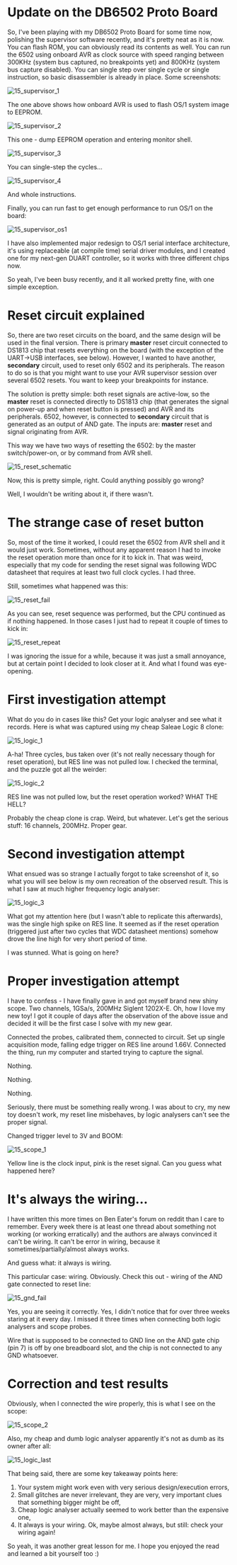 # Update on the DB6502 Proto Board

So, I've been playing with my DB6502 Proto Board for some time now, polishing the supervisor software recently, and it's pretty neat as it is now. You can flash ROM, you can obviously read its contents as well. You can run the 6502 using onboard AVR as clock source with speed ranging between 300KHz (system bus captured, no breakpoints yet) and 800KHz (system bus capture disabled). You can single step over single cycle or single instruction, so basic disassembler is already in place. Some screenshots:

![15_supervisor_1](Images/15_supervisor_1.png)

The one above shows how onboard AVR is used to flash OS/1 system image to EEPROM.

![15_supervisor_2](Images/15_supervisor_2.png)

This one - dump EEPROM operation and entering monitor shell.

![15_supervisor_3](Images/15_supervisor_3.png)

You can single-step the cycles...

![15_supervisor_4](Images/15_supervisor_4.png)

And whole instructions.

Finally, you can run fast to get enough performance to run OS/1 on the board:

![15_supervisor_os1](Images/15_supervisor_os1.png)

I have also implemented major redesign to OS/1 serial interface architecture, it's using replaceable (at compile time) serial driver modules, and I created one for my next-gen DUART controller, so it works with three different chips now.

So yeah, I've been busy recently, and it all worked pretty fine, with one simple exception.

# Reset circuit explained

So, there are two reset circuits on the board, and the same design will be used in the final version. There is primary **master** reset circuit connected to DS1813 chip that resets everything on the board (with the exception of the UART->USB interfaces, see below). However, I wanted to have another, **secondary** circuit, used to reset only 6502 and its peripherals. The reason to do so is that you might want to use your AVR supervisor session over several 6502 resets. You want to keep your breakpoints for instance.

The solution is pretty simple: both reset signals are active-low, so the **master** reset is connected directly to DS1813 chip (that generates the signal on power-up and when reset button is pressed) and AVR and its peripherals. 6502, however, is connected to **secondary** circuit that is generated as an output of AND gate. The inputs are: **master** reset and signal originating from AVR.

This way we have two ways of resetting the 6502: by the master switch/power-on, or by command from AVR shell.

![15_reset_schematic](Images/15_reset_schematic.jpeg)

Now, this is pretty simple, right. Could anything possibly go wrong?

Well, I wouldn't be writing about it, if there wasn't.

# The strange case of reset button

So, most of the time it worked, I could reset the 6502 from AVR shell and it would just work. Sometimes, without any apparent reason I had to invoke the reset operation more than once for it to kick in. That was weird, especially that my code for sending the reset signal was following WDC datasheet that requires at least two full clock cycles. I had three.

Still, sometimes what happened was this:

![15_reset_fail](Images/15_reset_fail.png)

As you can see, reset sequence was performed, but the CPU continued as if nothing happened. In those cases I just had to repeat it couple of times to kick in:

![15_reset_repeat](Images/15_reset_repeat.png)

I was ignoring the issue for a while, because it was just a small annoyance, but at certain point I decided to look closer at it. And what I found was eye-opening.

# First investigation attempt

What do you do in cases like this? Get your logic analyser and see what it records. Here is what was captured using my cheap Saleae Logic 8 clone:

![15_logic_1](Images/15_logic_1.png)

A-ha! Three cycles, bus taken over (it's not really necessary though for reset operation), but RES line was not pulled low. I checked the terminal, and the puzzle got all the weirder:

![15_logic_2](Images/15_logic_2.png)

RES line was not pulled low, but the reset operation worked? WHAT THE HELL?

Probably the cheap clone is crap. Weird, but whatever. Let's get the serious stuff: 16 channels, 200MHz. Proper gear.

# Second investigation attempt

What ensued was so strange I actually forgot to take screenshot of it, so what you will see below is my own recreation of the observed result. This is what I saw at much higher frequency logic analyser:

![15_logic_3](Images/15_logic_3.png)

What got my attention here (but I wasn't able to replicate this afterwards), was the single high spike on RES line. It seemed as if the reset operation (triggered just after two cycles that WDC datasheet mentions) somehow drove the line high for very short period of time.

I was stunned. What is going on here?

# Proper investigation attempt

I have to confess - I have finally gave in and got myself brand new shiny scope. Two channels, 1GSa/s, 200MHz Siglent 1202X-E. Oh, how I love my new toy! I got it couple of days after the observation of the above issue and decided it will be the first case I solve with my new gear.

Connected the probes, calibrated them, connected to circuit. Set up single acquisition mode, falling edge trigger on RES line around 1.66V. Connected the thing, run my computer and started trying to capture the signal.

Nothing.

Nothing.

Nothing.

Seriously, there must be something really wrong. I was about to cry, my new toy doesn't work, my reset line misbehaves, by logic analysers can't see the proper signal. 

Changed trigger level to 3V and BOOM:

![15_scope_1](Images/15_scope_1.png)

Yellow line is the clock input, pink is the reset signal. Can you guess what happened here?

# It's always the wiring...

I have written this more times on Ben Eater's forum on reddit than I care to remember. Every week there is at least one thread about something not working (or working erratically) and the authors are always convinced it can't be wiring. It can't be error in wiring, because it sometimes/partially/almost always works.

And guess what: it always is wiring.

This particular case: wiring. Obviously. Check this out - wiring of the AND gate connected to reset line:

![15_gnd_fail](Images/15_gnd_fail.jpeg)

Yes, you are seeing it correctly. Yes, I didn't notice that for over three weeks staring at it every day. I missed it three times when connecting both logic analysers and scope probes.

Wire that is supposed to be connected to GND line on the AND gate chip (pin 7) is off by one breadboard slot, and the chip is not connected to any GND whatsoever.

# Correction and test results

Obviously, when I connected the wire properly, this is what I see on the scope:

![15_scope_2](Images/15_scope_2.png)

Also, my cheap and dumb logic analyser apparently it's not as dumb as its owner after all:

![15_logic_last](Images/15_logic_last.png)

That being said, there are some key takeaway points here:

1. Your system might work even with very serious design/execution errors,
2. Small glitches are never irrelevant, they are very, very important clues that something bigger might be off,
3. Cheap logic analyser actually seemed to work better than the expensive one,
4. It always is your wiring. Ok, maybe almost always, but still: check your wiring again!

So yeah, it was another great lesson for me. I hope you enjoyed the read and learned a bit yourself too :)